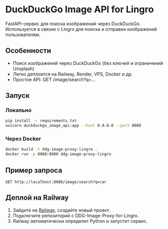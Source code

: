 # DuckDuckGo Image API for Lingro

FastAPI-сервис для поиска изображений через DuckDuckGo. Используется в связке с Lingro для поиска и отправки изображений пользователям.

## Особенности

- Поиск изображений через DuckDuckGo (без ключей и ограничений Unsplash)
- Легко деплоится на Railway, Render, VPS, Docker и др.
- Простое API: GET /image/search?q=...

## Запуск

### Локально

```bash
pip install -r requirements.txt
uvicorn duckduckgo_image_api:app --host 0.0.0.0 --port 8080
```

### Через Docker

```bash
docker build -t ddg-image-proxy-lingro .
docker run -p 8080:8080 ddg-image-proxy-lingro
```

## Пример запроса

```
GET http://localhost:8080/image/search?q=car
```

## Деплой на Railway
1. Зайдите на [Railway](https://railway.app/), создайте новый проект.
2. Подключите репозиторий с DDG-Image-Proxy-for-Lingro.
3. Railway автоматически определит Python и запустит сервис.